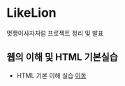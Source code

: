 # LikeLion
멋쟁이사자처럼 프로젝트 정리 및 발표

## 웹의 이해 및 HTML 기본실습
  * HTML 기본 이해 실습 [이동](https://github.com/sjoonl/LikeLion/tree/main/web)

